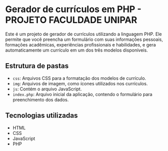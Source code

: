 # Gerador de currículos em PHP - PROJETO FACULDADE UNIPAR

Este é um projeto de gerador de currículos utilizando a linguagem PHP. Ele permite que você preencha um formulário com suas informações pessoais, formações acadêmicas, experiências profissionais e habilidades, e gera automaticamente um currículo em um dos três modelos disponíveis.

## Estrutura de pastas

- `css`: Arquivos CSS para a formatação dos modelos de currículo.
- `img`: Arquivos de imagem, como ícones utilizados nos currículos.
- `js`: Contém o arquivo JavaScript.
- `index.php`: Arquivo inicial da aplicação, contendo o formulário para preenchimento dos dados.

## Tecnologias utilizadas

- HTML
- CSS
- JavaScript
- PHP
